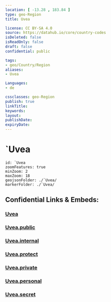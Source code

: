 ```yaml
---
location: [ -13.28 , 183.84 ] 
type: geo-Region
title: Uvea

license: CC BY-SA 4.0
source: https://datahub.io/core/country-codes
isDeleted: false
isReadOnly: false
draft: false
confidential: public

tags:
- geo/Country/Region
aliases:
- Uvea

Languages:
- de

cssclasses: geo-Region
publish: true
linkTitle: 
keywords: 
layout: 
publishDate: 
expiryDate: 
---
```


# `Uvea

```leaflet
id: `Uvea
zoomFeatures: true 
minZoom: 2 
maxZoom: 18
geojsonFolder: ./`Uvea/
markerFolder: ./`Uvea/
```


## Confidential Links & Embeds: 

### [Uvea](/_Standards/Earth/Continent/Oceania/Polynesia/Wallis_et_Futuna/Districts~Wallis_et_Futuna/Uvea.md) 

### [Uvea.public](/_public/Earth/Continent/Oceania/Polynesia/Wallis_et_Futuna/Districts~Wallis_et_Futuna/Uvea.public.md) 

### [Uvea.internal](/_internal/Earth/Continent/Oceania/Polynesia/Wallis_et_Futuna/Districts~Wallis_et_Futuna/Uvea.internal.md) 

### [Uvea.protect](/_protect/Earth/Continent/Oceania/Polynesia/Wallis_et_Futuna/Districts~Wallis_et_Futuna/Uvea.protect.md) 

### [Uvea.private](/_private/Earth/Continent/Oceania/Polynesia/Wallis_et_Futuna/Districts~Wallis_et_Futuna/Uvea.private.md) 

### [Uvea.personal](/_personal/Earth/Continent/Oceania/Polynesia/Wallis_et_Futuna/Districts~Wallis_et_Futuna/Uvea.personal.md) 

### [Uvea.secret](/_secret/Earth/Continent/Oceania/Polynesia/Wallis_et_Futuna/Districts~Wallis_et_Futuna/Uvea.secret.md)

